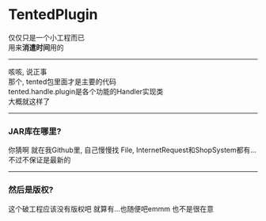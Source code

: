 # TentedPlugin
仅仅只是一个小工程而已<br>
用来<b>消遣时间</b>用的

--------------------

咳咳, 说正事<br>
那个, tented包里面才是主要的代码<br>
tented.handle.plugin是各个功能的Handler实现类<br>
大概就这样了

-----------------------

### JAR库在哪里?
你猜啊
就在我Github里, 自己慢慢找
File, InternetRequest和ShopSystem都有...
不过不保证是最新的

------------------------

### 然后是版权?
这个破工程应该没有版权吧
就算有...也随便吧emmm
也不是很在意
